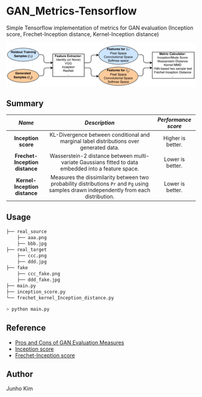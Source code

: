 # GAN_Metrics-Tensorflow
Simple Tensorflow implementation of metrics for GAN evaluation (Inception score, Frechet-Inception distance, Kernel-Inception distance)

<div align="center">
  <img src="./assets/description.png">
</div>

## Summary
*Name* | *Description* | *Performance score* 
:---: | :---: | :---: |
**Inception score** | KL-Divergence between conditional and marginal label distributions over generated data. | Higher is better.
**Frechet-Inception distance** | Wasserstein-2 distance between multi-variate Gaussians fitted to data embedded into a feature space. | Lower is better.
**Kernel-Inception distance** | Measures the dissimilarity between two probability distributions `Pr` and `Pg` using samples drawn independently from each distribution. | Lower is better.

## Usage
```
├── real_source 
    ├── aaa.png
    ├── bbb.jpg
├── real_target 
    ├── ccc.png
    ├── ddd.jpg
├── fake 
    ├── ccc_fake.png
    ├── ddd_fake.jpg
├── main.py
├── inception_score.py
└── frechet_kernel_Inception_distance.py
```

```python
> python main.py
```

## Reference
* [Pros and Cons of GAN Evaluation Measures](https://arxiv.org/pdf/1802.03446.pdf)
* [Inception score](https://github.com/tsc2017/Inception-Score)
* [Frechet-Inception score](https://github.com/tsc2017/Frechet-Inception-Distance)

## Author
Junho Kim
